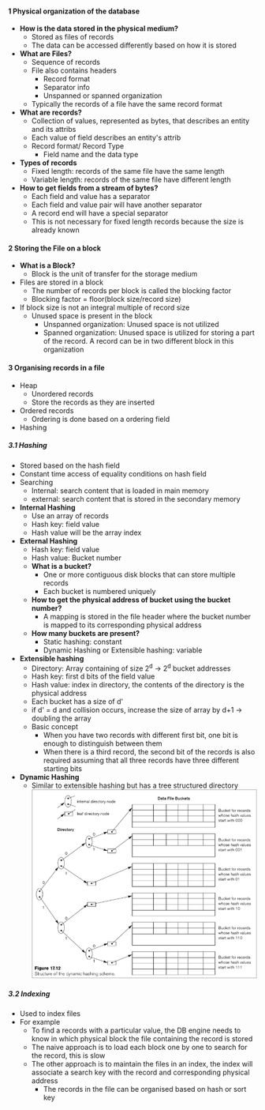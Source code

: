 

#### 1 Physical organization of the database
- **How is the data stored in the physical medium?**
	- Stored as files of records
	- The data can be accessed differently based on how it is stored
- **What are Files?**
	- Sequence of records
	- File also contains headers
		- Record format
		- Separator info
		- Unspanned or spanned organization
	- Typically the records of a file have the same record format
- **What are records?** 
	- Collection of values, represented as bytes, that describes an entity and its attribs
	- Each value of field describes an entity's attrib
	- Record format/ Record Type
		- Field name and the data type
- **Types of records**
	- Fixed length: records of the same file have the same length 
	- Variable length: records of the same file have different length
- **How to get fields from a stream of bytes?**
	- Each field and value has a separator
	- Each field and value pair will have another separator
	- A record end will have a special separator
	- This is not necessary for fixed length records because the size is already known

#### 2 Storing the File on a block
- **What is a Block?**
	- Block is the unit of transfer for the storage medium
- Files are stored in a block
	- The number of records per block is called the blocking factor
	- Blocking factor = floor(block size/record size)
- If block size is not an integral multiple of record size
	- Unused space is present in the block
		- Unspanned organization: Unused space is not utilized
		- Spanned organization: Unused space is utilized for storing a part of the record. A record can be in two different block in this organization

#### 3 Organising records in a file
- Heap
	- Unordered records
	- Store the records as they are inserted
- Ordered records
	- Ordering is done based on a ordering field
- Hashing

##### 3.1 Hashing
- Stored based on the hash field
- Constant time access of equality conditions on hash field
- Searching
	- Internal: search content that is loaded in main memory
	- external: search content that is stored in the secondary memory
- **Internal Hashing**
	- Use an array of records
	- Hash key: field value 
	- Hash value will be the array index
- **External Hashing**
	- Hash key: field value
	- Hash value: Bucket number
	- **What is a bucket?**
		- One or more contiguous disk blocks that can store multiple records
		- Each bucket is numbered uniquely
	- **How to get the physical address of bucket using the bucket number?** 
		- A mapping is stored in the file header where the bucket number is mapped to its corresponding physical address
	- **How many buckets are present?**
		- Static hashing: constant
		- Dynamic Hashing or Extensible hashing: variable
- **Extensible hashing**
	- Directory: Array containing of size 2<sup>d</sup> -> 2<sup>d</sup> bucket addresses 
	- Hash key: first d bits of the field value
	- Hash value: index in directory, the contents of the directory is the physical address  
	- Each bucket has a size of d'
	- if d' = d and collision occurs, increase the size of array by d+1 -> doubling the array 
	- Basic concept
		- When you have two records with different first bit, one bit is enough to distinguish between them
		- When there is a third record, the second bit of the records is also required assuming that all three records have three different starting bits 
- **Dynamic Hashing**
	- Similar to extensible hashing but has a tree structured directory 
![](./Attachments/Images/dynamic_hashing.png)

##### 3.2 Indexing
- Used to index files
- For example 
	- To find a records with a particular value, the DB engine needs to know in which physical block the file containing the record is stored
	- The naive approach is to load each block one by one to search for the record, this is slow
	- The other approach is to maintain the files in an index, the index will associate a search key with the record and corresponding physical address  
		- The records in the file can be organised based on hash or sort key